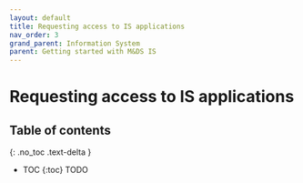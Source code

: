 ```yaml
---
layout: default
title: Requesting access to IS applications
nav_order: 3
grand_parent: Information System
parent: Getting started with M&DS IS
---
```


# Requesting access to IS applications
## Table of contents
{: .no_toc .text-delta }
* TOC
{:toc}
TODO